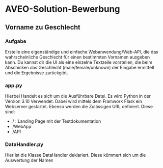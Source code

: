 # AVEO-Solution-Bewerbung
## Vorname zu Geschlecht

### Aufgabe
Erstelle eine eigenständige und einfache Webanwendung/Web-API, die das wahrscheinliche 
Geschlecht für einen bestimmten Vornamen ausgeben kann. Du kannst dir die UI als eine einzelne 
Textzeile vorstellen, die beim Abschicken das Geschlecht (male/female/unknown) der Eingabe 
ermittelt und die Ergebnisse zurückgibt.

### app.py
Hierbei Handelt es sich um die Ausführbare Datei. Es wird Python in der Version 3.10 Verwendet. Dabei wird mittels dem Framwork Flask ein Webserver gestartet.
Ebenso werden die Zulässigen URL definiert. Diese sind:
<ul> 
<li>/ : Landing Page mit der Testdokumentation 
<li>/WebApp 
<li>/API 
</ul>


### DataHandler.py
Hier ist die Klasse DataHandler deklariert. Diese kümmert sich um die Auswertung der Namen
